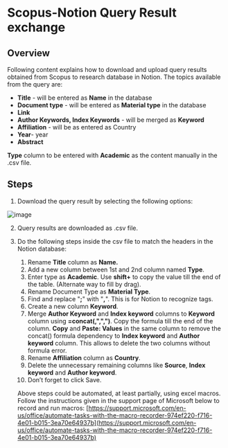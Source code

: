 # Scopus-Notion Query Result exchange

## Overview

Following content explains how to download and upload query results obtained from Scopus to research database in Notion. The topics available from the query are:
- **Title** - will be entered as **Name** in the database
- **Document type** - will be entered as **Material type** in the database
- **Link**
- **Author Keywords, Index Keywords** - will be merged as **************Keyword**************
- **Affiliation** - will be as entered as Country
- **Year**- year
- **Abstract**

**Type** column to be entered with **Academic** as the content manually in the .csv file.

## Steps

1. Download the query result by selecting the following options:

![image](https://user-images.githubusercontent.com/114431364/210454273-8cceeaa5-cc39-45bf-ab2c-067b6a655c63.png)

2. Query results are downloaded as .csv file.
3. Do the following steps inside the csv file to match the headers in the Notion database:
    1. Rename **Title** column as **Name.**
    2. Add a new column between 1st and 2nd column named **Type**.
    3. Enter type as **Academic**. Use **shift+<double tap at corner of the cell>**  to copy the value till the end of the table. (Alternate way to fill by drag).
    4. Rename Document Type as **Material Type**.
    5. Find and replace "**;**" with "**,**". This is for Notion to recognize tags.
    6. Create a new column **Keyword**.
    7. Merge **Author Keyword** and **Index keyword** columns to **Keyword** column using **=concat(<cell1>,",",<cell2>")**. Copy the formula till the end of the column. **Copy** and **Paste: Values** in the same column to remove the concat() formula dependency to **Index keyword** and **Author keyword** column. This allows to delete the two columns without formula error.
    8. Rename **Affiliation** column as **Country**.
    9. Delete the unnecessary remaining columns like **Source**, **Index keyword** and **Author keyword**.
    10. Don’t forget to click Save.
    
    Above steps could be automated, at least partially, using excel macros. Follow the instructions given in the support page of Microsoft below to record and run macros:
  [https://support.microsoft.com/en-us/office/automate-tasks-with-the-macro-recorder-974ef220-f716-4e01-b015-3ea70e64937b](https://support.microsoft.com/en-us/office/automate-tasks-with-the-macro-recorder-974ef220-f716-4e01-b015-3ea70e64937b)
 
